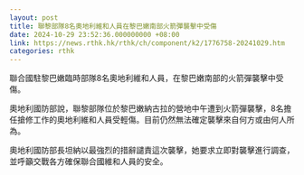 ```yaml
---
layout: post
title: 聯黎部隊8名奧地利維和人員在黎巴嫩南部火箭彈襲擊中受傷
date: 2024-10-29 23:52:36.000000000 +08:00
link: https://news.rthk.hk/rthk/ch/component/k2/1776758-20241029.htm
categories: rthk
---
```


聯合國駐黎巴嫩臨時部隊8名奧地利維和人員，在黎巴嫩南部的火箭彈襲擊中受傷。

奧地利國防部說，聯黎部隊位於黎巴嫩納古拉的營地中午遭到火箭彈襲擊，8名擔任搶修工作的奧地利維和人員受輕傷。目前仍然無法確定襲擊來自何方或由何人所為。

奧地利國防部長坦納以最強烈的措辭譴責這次襲擊，她要求立即對襲擊進行調查，並呼籲交戰各方確保聯合國維和人員的安全。
